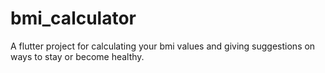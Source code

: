 # bmi_calculator

A flutter project for calculating your bmi values and giving suggestions on ways to stay or become healthy.
